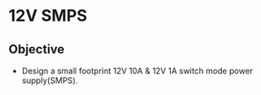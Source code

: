 # 12V SMPS

## Objective
* Design a small footprint 12V 10A & 12V 1A switch mode power supply(SMPS).
